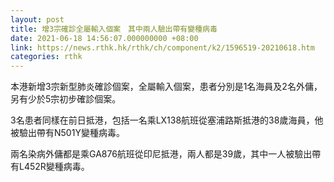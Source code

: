 ```yaml
---
layout: post
title: 增3宗確診全屬輸入個案　其中兩人驗出帶有變種病毒
date: 2021-06-18 14:56:07.000000000 +08:00
link: https://news.rthk.hk/rthk/ch/component/k2/1596519-20210618.htm
categories: rthk
---
```


本港新增3宗新型肺炎確診個案，全屬輸入個案，患者分別是1名海員及2名外傭，另有少於5宗初步確診個案。

3名患者同樣在前日抵港，包括一名乘LX138航班從塞浦路斯抵港的38歲海員，他被驗出帶有N501Y變種病毒。

兩名染病外傭都是乘GA876航班從印尼抵港，兩人都是39歲，其中一人被驗出帶有L452R變種病毒。

